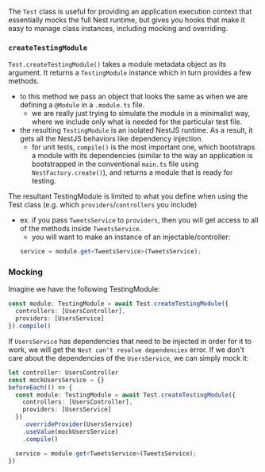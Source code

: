 
The `Test` class is useful for providing an application execution context that essentially mocks the full Nest runtime, but gives you hooks that make it easy to manage class instances, including mocking and overriding.

### `createTestingModule`
`Test.createTestingModule()` takes a module metadata object as its argument. It returns a `TestingModule` instance which in turn provides a few methods. 
- to this method we pass an object that looks the same as when we are defining a `@Module` in a `.module.ts` file.
  - we are really just trying to simulate the module in a minimalist way, where we include only what is needed for the particular test file.
- the resulting `TestingModule` is an isolated NestJS runtime. As a result, it gets all the NestJS behaviors like dependency injection.
  - for unit tests, `compile()` is the most important one, which bootstraps a module with its dependencies (similar to the way an application is bootstrapped in the conventional `main.ts` file using `NestFactory.create()`), and returns a module that is ready for testing.

The resultant TestingModule is limited to what you define when using the Test class (e.g. which `providers`/`controllers` you include)
- ex. if you pass `TweetsService` to `providers`, then you will get access to all of the methods inside `TweetsService`.
  - you will want to make an instance of an injectable/controller:
  ```ts
  service = module.get<TweetsService>(TweetsService);
  ```

### Mocking
Imagine we have the following TestingModule:
```ts
const module: TestingModule = await Test.createTestingModule({
  controllers: [UsersController],
  providers: [UsersService]
}).compile()
```

If `UsersService` has dependencies that need to be injected in order for it to work, we will get the `Nest can't resolve dependencies` error. If we don't care about the dependencies of the `UsersService`, we can simply mock it:
```ts
let controller: UsersController
const mockUsersService = {}
beforeEach(() => {
  const module: TestingModule = await Test.createTestingModule({
    controllers: [UsersController],
    providers: [UsersService]
  })
    .overrideProvider(UsersService)
    .useValue(mockUsersService)
    .compile()

  service = module.get<TweetsService>(TweetsService);
})
```